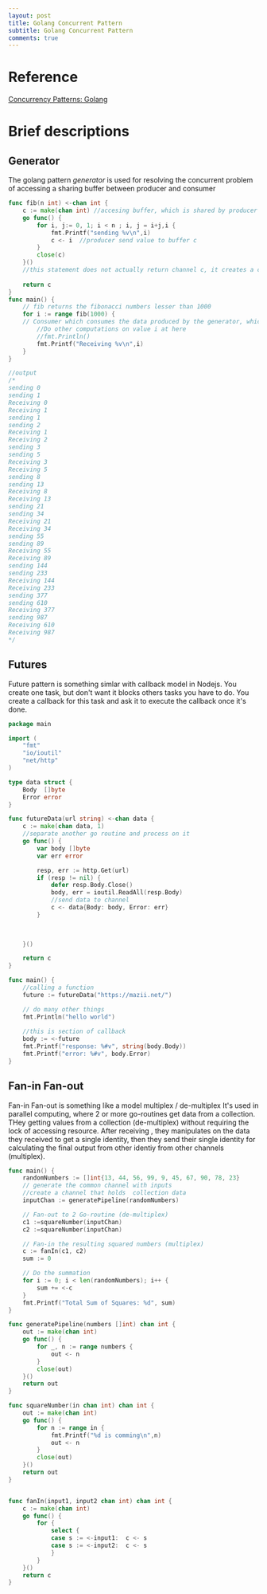 ```yaml
---
layout: post
title: Golang Concurrent Pattern
subtitle: Golang Concurrent Pattern
comments: true
---
```

# Reference
[Concurrency Patterns: Golang](https://medium.com/@thejasbabu/concurrency-patterns-golang-5c5e1bcd0833)

# Brief descriptions

## Generator
The golang pattern *generator* is used for resolving the concurrent  problem of accessing a sharing buffer between producer and  consumer

```go
func fib(n int) <-chan int {
    c := make(chan int) //accesing buffer, which is shared by producer consumer
    go func() {
		for i, j:= 0, 1; i < n ; i, j = i+j,i {
			fmt.Printf("sending %v\n",i)
			c <- i  //producer send value to buffer c
		}
    	close(c)
    }()
    //this statement does not actually return channel c, it creates a channel c , and let another go routine to access the buffer channel
    
    return c    
}
func main() {
    // fib returns the fibonacci numbers lesser than 1000
    for i := range fib(1000) {
    // Consumer which consumes the data produced by the generator, which further does some extra computations
        //Do other computations on value i at here
        //fmt.Println()
        fmt.Printf("Receiving %v\n",i)
    }
}

//output
/*
sending 0
sending 1
Receiving 0
Receiving 1
sending 1
sending 2
Receiving 1
Receiving 2
sending 3
sending 5
Receiving 3
Receiving 5
sending 8
sending 13
Receiving 8
Receiving 13
sending 21
sending 34
Receiving 21
Receiving 34
sending 55
sending 89
Receiving 55
Receiving 89
sending 144
sending 233
Receiving 144
Receiving 233
sending 377
sending 610
Receiving 377
sending 987
Receiving 610
Receiving 987
*/
```

## Futures
Future pattern is something simlar with callback model in Nodejs. You create one task, but don't want it blocks others tasks you have to do. You create a callback for this task and ask it to execute the callback once it's done. 


```go
package main

import (
	"fmt"
	"io/ioutil"
	"net/http"
)

type data struct {
	Body  []byte
	Error error
}

func futureData(url string) <-chan data {
	c := make(chan data, 1)
    //separate another go routine and process on it
	go func() {
		var body []byte
		var err error

		resp, err := http.Get(url)
		if (resp != nil) {
			defer resp.Body.Close()
			body, err = ioutil.ReadAll(resp.Body)
			//send data to channel
			c <- data{Body: body, Error: err}
		}
		

		
	}()

	return c
}

func main() {
    //calling a function
	future := futureData("https://mazii.net/")

	// do many other things
    fmt.Println("hello world")
    
    //this is section of callback
	body := <-future
	fmt.Printf("response: %#v", string(body.Body))
	fmt.Printf("error: %#v", body.Error)
}
```

## Fan-in Fan-out
Fan-in Fan-out is something like a model multiplex / de-multiplex
It's used in parallel computing, where 2 or more go-routines get data from a collection.  THey getting values from a collection (de-multiplex) without requiring the lock of accessing resource. After receiving , they   manipulates on the data they received to get a single identity, then they send their single identity for calculating the final output from other identiy from other channels (multiplex).

```go
func main() {
	randomNumbers := []int{13, 44, 56, 99, 9, 45, 67, 90, 78, 23}
    // generate the common channel with inputs
    //create a channel that holds  collection data
	inputChan := generatePipeline(randomNumbers)

	// Fan-out to 2 Go-routine (de-multiplex)
	c1 :=squareNumber(inputChan)
	c2 :=squareNumber(inputChan)

	// Fan-in the resulting squared numbers (multiplex)
	c := fanIn(c1, c2)
	sum := 0

	// Do the summation
	for i := 0; i < len(randomNumbers); i++ {
		sum += <-c
	}
	fmt.Printf("Total Sum of Squares: %d", sum)
}

func generatePipeline(numbers []int) chan int {
	out := make(chan int)
	go func() {
		for _, n := range numbers {
			out <- n
		}
		close(out)
	}()
	return out
}

func squareNumber(in chan int) chan int {
	out := make(chan int)
	go func() {
		for n := range in {
			fmt.Printf("%d is comming\n",n)
			out <- n
		}
		close(out)
	}()
	return out
}


func fanIn(input1, input2 chan int) chan int {
	c := make(chan int)
	go func() {
		for {
			select {
			case s := <-input1:  c <- s
			case s := <-input2:  c <- s
			}
		}
	}()
	return c
}
```

